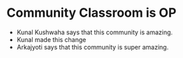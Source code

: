 # Community Classroom is OP

- Kunal Kushwaha says that this community is amazing.
- Kunal made this change
- Arkajyoti says that this community is super amazing.

